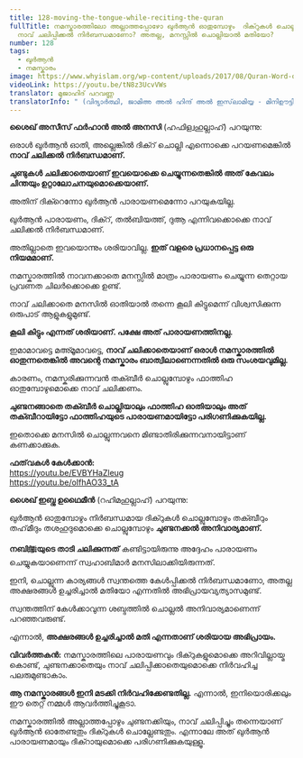 ```yaml
---
title: 128-moving-the-tongue-while-reciting-the-quran
fullTitle: നമസ്കാരത്തിലോ അല്ലാത്തപ്പോഴോ ഖുർആൻ ഓതുമ്പോഴും  ദിക്റുകൾ ചൊല്ലുമ്പോഴും
  നാവ് ചലിപ്പിക്കൽ നിർബന്ധമാണോ? അതല്ല, മനസ്സിൽ ചൊല്ലിയാൽ മതിയോ?
number: 128
tags:
  - ഖുർആൻ
  - നമസ്കാരം
image: https://www.whyislam.org/wp-content/uploads/2017/08/Quran-Word-of-God.jpg
videoLink: https://youtu.be/tN8z3UcvVWs
translator: മുജാഹിദ് പറവണ്ണ
translatorInfo: " (വിദ്യാർത്ഥി, ജാമിഅ അൽ ഹിന്ദ് അൽ ഇസ്‌ലാമിയ്യ - മിനിഊട്ടി)"
---
```

**ശൈഖ് അസീസ് ഫർഹാൻ അൽ അനസി** (ഹഫിള്വഹുല്ലാഹ്) പറയുന്നു: 

ഒരാൾ ഖുർആൻ ഓതി, അല്ലെങ്കിൽ ദിക്റ് ചൊല്ലി എന്നൊക്കെ പറയണമെങ്കിൽ **നാവ് ചലിക്കൽ നിർബന്ധമാണ്.** 

**ചുണ്ടുകൾ ചലിക്കാതെയാണ് ഇവയൊക്കെ ചെയ്യുന്നതെങ്കിൽ അത് കേവലം ചിന്തയും ഉറ്റാലോചനയുമൊക്കെയാണ്.** 

അതിന് ദിക്റെന്നോ ഖുർആൻ പാരായണമെന്നോ പറയുകയില്ല. 

ഖുർആൻ പാരായണം, ദിക്റ്, തൽബിയത്ത്, ദുആ എന്നിവക്കൊക്കെ നാവ് ചലിക്കൽ നിർബന്ധമാണ്. 

അതില്ലാതെ ഇവയൊന്നും ശരിയാവില്ല. **ഇത് വളരെ പ്രധാനപ്പെട്ട ഒരു നിയമമാണ്.** 

നമസ്കാരത്തിൽ നാവനക്കാതെ മനസ്സിൽ മാത്രം പാരായണം ചെയ്യുന്ന തെറ്റായ പ്രവണത ചിലർക്കൊക്കെ ഉണ്ട്.

നാവ് ചലിക്കാതെ മനസിൽ ഓതിയാൽ തന്നെ കൂലി കിട്ടുമെന്ന് വിശ്വസിക്കുന്ന ഒരുപാട് ആളുകളുമുണ്ട്.

**കൂലി കിട്ടും എന്നത് ശരിയാണ്. പക്ഷേ അത് പാരായണത്തിനല്ല.** 

ഇമാമാവട്ടെ മഅ്മൂമാവട്ടെ, **നാവ് ചലിക്കാതെയാണ് ഒരാൾ നമസ്കാരത്തിൽ  ഓതുന്നതെങ്കിൽ അവന്റെ നമസ്കാരം ബാത്വിലാണെന്നതിൽ ഒരു സംശയവുമില്ല.** 

കാരണം, നമസ്കരിക്കുന്നവൻ തക്ബീർ ചൊല്ലുമ്പോഴും ഫാത്തിഹ ഓതുമ്പോഴുമൊക്കെ നാവ് ചലിക്കണം. 

**ചുണ്ടനങ്ങാതെ തക്ബീർ ചൊല്ലിയാലും ഫാത്തിഹ ഓതിയാലും അത് തക്ബീറായിട്ടോ ഫാത്തിഹയുടെ പാരായണമായിട്ടോ പരിഗണിക്കുകയില്ല.** 

ഇതൊക്കെ മനസിൽ ചൊല്ലുന്നവനെ മിണ്ടാതിരിക്കുന്നവനായിട്ടാണ് കണക്കാക്കുക.

**ഫത്‌വകൾ കേൾക്കാൻ:**  
<https://youtu.be/EVBYHaZleug>  
<https://youtu.be/oIfhAO33_tA>

**ശൈഖ് ഇബ്നു ഉഥൈമീൻ** (റഹിമഹുല്ലാഹ്) പറയുന്നു: 

ഖുർആൻ ഓതുമ്പോഴും നിർബന്ധമായ ദിക്റുകൾ ചൊല്ലുമ്പോഴും തക്ബീറും തഹ്‌മീദും തശഹുദുമൊക്കെ ചൊല്ലുമ്പോഴും **ചുണ്ടനക്കൽ അനിവാര്യമാണ്.** 

**നബിﷺയുടെ താടി ചലിക്കുന്നത്** കണ്ടിട്ടായിരുന്നു അദ്ദേഹം പാരായണം ചെയ്യുകയാണെന്ന് സ്വഹാബിമാർ മനസിലാക്കിയിരുന്നത്.

ഇനി, ചൊല്ലുന്ന കാര്യങ്ങൾ സ്വന്തത്തെ കേൾപ്പിക്കൽ നിർബന്ധമാണോ, അതല്ല അക്ഷരങ്ങൾ ഉച്ചരിച്ചാൽ മതിയോ എന്നതിൽ അഭിപ്രായവ്യത്യാസമുണ്ട്. 

സ്വന്തത്തിന് കേൾക്കാവുന്ന ശബ്ദത്തിൽ ചൊല്ലൽ അനിവാര്യമാണെന്ന് പറഞ്ഞവരുണ്ട്.

എന്നാൽ, **അക്ഷരങ്ങൾ ഉച്ചരിച്ചാൽ മതി എന്നതാണ് ശരിയായ അഭിപ്രായം.**

**വിവർത്തകൻ:** 
നമസ്കാരത്തിലെ പാരായണവും ദിക്റുകളുമൊക്കെ അറിവില്ലായ്മ കൊണ്ട്, ചുണ്ടനക്കാതെയും നാവ് ചലിപ്പിക്കാതെയുമൊക്കെ നിർവഹിച്ച പലരുമുണ്ടാകാം.

**ആ നമസ്കാരങ്ങൾ ഇനി മടക്കി നിർവഹിക്കേണ്ടതില്ല.** എന്നാൽ, ഇനിയൊരിക്കലും ഈ തെറ്റ് നമ്മൾ ആവർത്തിച്ചുകൂടാ. 

നമസ്കാരത്തിൽ അല്ലാത്തപ്പോഴും ചുണ്ടനക്കിയും, നാവ് ചലിപ്പിച്ചും തന്നെയാണ് ഖുർആൻ ഓതേണ്ടതും ദിക്റുകൾ ചൊല്ലേണ്ടതും. എന്നാലേ അത് ഖുർആൻ പാരായണമായും ദിക്റായുമൊക്കെ പരിഗണിക്കുകയുള്ളൂ.